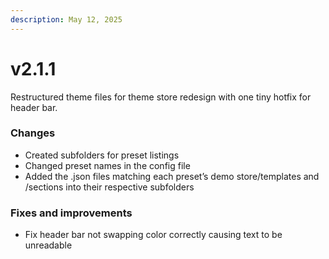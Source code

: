 ```yaml
---
description: May 12, 2025
---
```


# v2.1.1

Restructured theme files for theme store redesign with one tiny hotfix for header bar.



### **Changes**

* Created subfolders for preset listings
* Changed preset names in the config file
* Added the .json files matching each preset’s demo store/templates and /sections into their respective subfolders



### **Fixes and improvements**

* Fix header bar not swapping color correctly causing text to be unreadable
